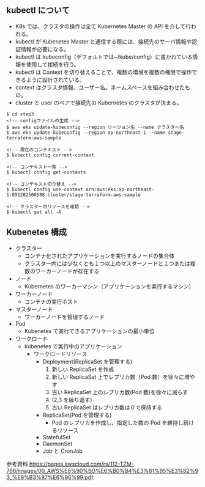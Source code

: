 ## kubectl について

- K8s では、クラスタの操作は全て Kubernetes Master の API を介して行われる。
- kubectl が Kubenetes Master と通信する際には、接続先のサーバ情報や認証情報が必要になる。
- kubectl は kubeconfig（デフォルトでは~/kube/config）に書かれている情報を使用して接続を行う。
- kubectl は Context を切り替えることで、複数の環境を複数の権限で操作できるように設計されている。
- context はクラスタ情報、ユーザー名。ネームスペースを組み合わせたもの。
- cluster と user のペアで接続先の Kubernetes のクラスタが決まる。

```
$ cd step3
<!-- configファイルの生成 -->
$ aws eks update-kubeconfig --region リージョン名 --name クラスター名
$ aws eks update-kubeconfig --region ap-northeast-1 --name stage-terraform-aws-sample

<!-- 現在のコンテキスト -->
$ kubectl config current-context

<!-- コンテキスト一覧 -->
$ kubectl config get-contexts

<!-- コンテキスト切り替え -->
$ kubectl config use-context arn:aws:eks:ap-northeast-1:891282500588:cluster/stage-terraform-aws-sample

<!-- クラスター内リソースを確認 -->
$ kubectl get all -A
```

## Kubenetes 構成

- クラスター
  - コンテナ化されたアプリケーションを実行するノードの集合体
  - クラスター内には少なくとも１つ以上のマスターノードと１つまたは複数のワーカーノードが存在する
- ノード
  - Kubernetes のワーカーマシン（アプリケーションを実行するマシン）
- ワーカーノード
  - コンテナの実行ホスト
- マスターノード
  - ワーカーノードを管理するノード
- Pod
  - Kubenetes で実行できるアプリケーションの最小単位
- ワークロード
  - kubenetes で実行中のアプリケーション
    - ワークロードリソース
      - Deployment(ReplicaSet を管理する)
        1. 新しい ReplicaSet を作成
        2. 新しい ReplicaSet 上でレプリカ数（Pod 数）を徐々に増やす
        3. 古い ReplicaSet 上のレプリカ数(Pod 数)を徐々に減らす
        4. (2,3 を繰り返す)
        5. 古い ReplicaSet はレプリカ数は０で保持する
      - ReplicaSet(Pod を管理する)
        - Pod のレプリカを作成し、指定した数の Pod を維持し続けるリソース
      - StatefulSet
      - DaemonSet
      - Job と CronJob

参考資料
https://pages.awscloud.com/rs/112-TZM-766/images/00_AWS%E8%90%BD%E6%B0%B4%E3%81%95%E3%82%93_%E8%B3%87%E6%96%99.pdf
